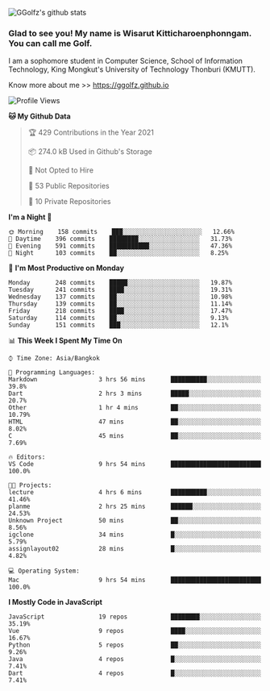 ![GGolfz's github stats](https://github-readme-stats.vercel.app/api?username=ggolfz&count_private=true&show_icons=true&theme=radical)

### Glad to see you! My name is Wisarut Kitticharoenphonngam. You can call me Golf.

I am a sophomore student in Computer Science, School of Information Technology, King Mongkut's University of Technology Thonburi (KMUTT).

Know more about me >> https://ggolfz.github.io

<!--START_SECTION:waka-->
![Profile Views](http://img.shields.io/badge/Profile%20Views-40-blue)

**🐱 My Github Data** 

> 🏆 429 Contributions in the Year 2021
 > 
> 📦 274.0 kB Used in Github's Storage 
 > 
> 🚫 Not Opted to Hire
 > 
> 📜 53 Public Repositories 
 > 
> 🔑 10 Private Repositories  
 > 
**I'm a Night 🦉** 

```text
🌞 Morning    158 commits    ███░░░░░░░░░░░░░░░░░░░░░░   12.66% 
🌆 Daytime    396 commits    ████████░░░░░░░░░░░░░░░░░   31.73% 
🌃 Evening    591 commits    ███████████░░░░░░░░░░░░░░   47.36% 
🌙 Night      103 commits    ██░░░░░░░░░░░░░░░░░░░░░░░   8.25%

```
📅 **I'm Most Productive on Monday** 

```text
Monday       248 commits    █████░░░░░░░░░░░░░░░░░░░░   19.87% 
Tuesday      241 commits    ████░░░░░░░░░░░░░░░░░░░░░   19.31% 
Wednesday    137 commits    ██░░░░░░░░░░░░░░░░░░░░░░░   10.98% 
Thursday     139 commits    ██░░░░░░░░░░░░░░░░░░░░░░░   11.14% 
Friday       218 commits    ████░░░░░░░░░░░░░░░░░░░░░   17.47% 
Saturday     114 commits    ██░░░░░░░░░░░░░░░░░░░░░░░   9.13% 
Sunday       151 commits    ███░░░░░░░░░░░░░░░░░░░░░░   12.1%

```


📊 **This Week I Spent My Time On** 

```text
⌚︎ Time Zone: Asia/Bangkok

💬 Programming Languages: 
Markdown                 3 hrs 56 mins       ██████████░░░░░░░░░░░░░░░   39.8% 
Dart                     2 hrs 3 mins        █████░░░░░░░░░░░░░░░░░░░░   20.7% 
Other                    1 hr 4 mins         ██░░░░░░░░░░░░░░░░░░░░░░░   10.79% 
HTML                     47 mins             ██░░░░░░░░░░░░░░░░░░░░░░░   8.02% 
C                        45 mins             ██░░░░░░░░░░░░░░░░░░░░░░░   7.69%

🔥 Editors: 
VS Code                  9 hrs 54 mins       █████████████████████████   100.0%

🐱‍💻 Projects: 
lecture                  4 hrs 6 mins        ██████████░░░░░░░░░░░░░░░   41.46% 
planme                   2 hrs 25 mins       ██████░░░░░░░░░░░░░░░░░░░   24.53% 
Unknown Project          50 mins             ██░░░░░░░░░░░░░░░░░░░░░░░   8.56% 
igclone                  34 mins             █░░░░░░░░░░░░░░░░░░░░░░░░   5.79% 
assignlayout02           28 mins             █░░░░░░░░░░░░░░░░░░░░░░░░   4.82%

💻 Operating System: 
Mac                      9 hrs 54 mins       █████████████████████████   100.0%

```

**I Mostly Code in JavaScript** 

```text
JavaScript               19 repos            ████████░░░░░░░░░░░░░░░░░   35.19% 
Vue                      9 repos             ████░░░░░░░░░░░░░░░░░░░░░   16.67% 
Python                   5 repos             ██░░░░░░░░░░░░░░░░░░░░░░░   9.26% 
Java                     4 repos             █░░░░░░░░░░░░░░░░░░░░░░░░   7.41% 
Dart                     4 repos             █░░░░░░░░░░░░░░░░░░░░░░░░   7.41%

```



<!--END_SECTION:waka-->

